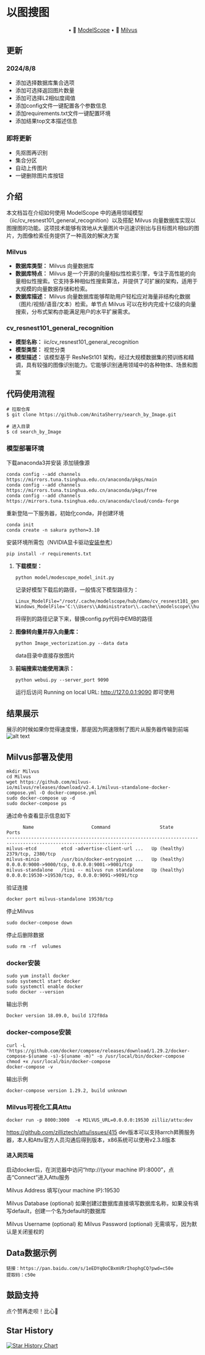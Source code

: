 # 以图搜图

<p align="center">
• 🤖 <a href="https://modelscope.cn/models/iic/cv_resnest101_general_recognition/summary" target="_blank">ModelScope</a> • 📃 <a href="https://milvus.io/" target="_blank">Milvus</a>  
</p>

## 更新
### 2024/8/8
- 添加选择数据库集合选项
- 添加可选择返回图片数量
- 添加可选择L2相似度阈值
- 添加config文件一键配置各个参数信息
- 添加requirements.txt文件一键配置环境
- 添加结果top文本描述信息
### 即将更新
- 先抠图再识别
- 集合分区
- 自动上传图片
- 一键删除图片库按钮

## 介绍

本文档旨在介绍如何使用 ModelScope 中的通用领域模型（iic/cv_resnest101_general_recognition）以及搭配 Milvus 向量数据库实现以图搜图的功能。这项技术能够有效地从大量图片中迅速识别出与目标图片相似的图片，为图像检索任务提供了一种高效的解决方案

### Milvus

- **数据库类型：** Milvus 向量数据库
- **数据库特点：** Milvus 是一个开源的向量相似性检索引擎，专注于高性能的向量相似性搜索。它支持多种相似性搜索算法，并提供了可扩展的架构，适用于大规模的向量数据存储和检索。
- **数据库描述：** Milvus 向量数据库能够帮助用户轻松应对海量非结构化数据（图片/视频/语音/文本）检索。单节点 Milvus 可以在秒内完成十亿级的向量搜索，分布式架构亦能满足用户的水平扩展需求。

### cv_resnest101_general_recognition

- **模型名称：** iic/cv_resnest101_general_recognition
- **模型类型：** 视觉分类
- **模型描述：** 该模型基于 ResNeSt101 架构，经过大规模数据集的预训练和精调，具有较强的图像识别能力。它能够识别通用领域中的各种物体、场景和图案

## 代码使用流程
```
# 拉取仓库
$ git clone https://github.com/AnitaSherry/search_by_Image.git

# 进入目录
$ cd search_by_Image
```
### 模型部署环境
下载anaconda3并安装
添加镜像源
```
conda config --add channels https://mirrors.tuna.tsinghua.edu.cn/anaconda/pkgs/main
conda config --add channels https://mirrors.tuna.tsinghua.edu.cn/anaconda/pkgs/free
conda config --add channels https://mirrors.tuna.tsinghua.edu.cn/anaconda/cloud/conda-forge
```
重新登陆一下服务器，初始化conda，并创建环境
```
conda init
conda create -n sakura python=3.10
```
安装环境所需包（NVIDIA显卡驱动[安装参考](https://blog.csdn.net/weixin_46398647/article/details/137666448?spm=1001.2014.3001.5502)）
```
pip install -r requirements.txt
```

1. **下载模型：** 

   ```
   python model/modescope_model_init.py
   ```

   记录好模型下载后的路径，一般情况下模型路径为：

   ```
   Linux_ModelFile="/root/.cache/modelscope/hub/damo/cv_resnest101_general_recognition/pytorch_model.pt"
   Windows_ModelFile='C:\\Users\\Administrator\\.cache\\modelscope\\hub\\damo\\cv_resnest101_general_recognition\\pytorch_model.pt'
   ```
   将得到的路径记录下来，替换config.py代码中EMB的路径

2. **图像转向量并存入向量库：** 

   ```
   python Image_vectorization.py --data data
   ```

   data目录中直接存放图片

3. **前端搜索功能使用演示：** 

   ```
   python webui.py --server_port 9090
   ```

   运行后访问 Running on local URL:  http://127.0.0.1:9090 即可使用

## 结果展示
   展示的时候如果你觉得速度慢，那是因为网速限制了图片从服务器传输到前端
![alt text](example_image/image_gradio.png)

## Milvus部署及使用

```
mkdir Milvus
cd Milvus
wget https://github.com/milvus-io/milvus/releases/download/v2.4.1/milvus-standalone-docker-compose.yml -O docker-compose.yml
sudo docker-compose up -d
sudo docker-compose ps
```

通过命令查看显示信息如下

```
      Name                     Command                  State                            Ports
--------------------------------------------------------------------------------------------------------------------
milvus-etcd         etcd -advertise-client-url ...   Up (healthy)   2379/tcp, 2380/tcp
milvus-minio        /usr/bin/docker-entrypoint ...   Up (healthy)   0.0.0.0:9000->9000/tcp, 0.0.0.0:9001->9001/tcp
milvus-standalone   /tini -- milvus run standalone   Up (healthy)   0.0.0.0:19530->19530/tcp, 0.0.0.0:9091->9091/tcp
```

验证连接

```
docker port milvus-standalone 19530/tcp
```

停止Milvus

```
sudo docker-compose down
```

停止后删除数据

```
sudo rm -rf  volumes
```

### docker安装

```
sudo yum install docker
sudo systemctl start docker
sudo systemctl enable docker
sudo docker --version
```

输出示例
```
Docker version 18.09.0, build 172f8da
```
### docker-compose安装

```
curl -L "https://github.com/docker/compose/releases/download/1.29.2/docker-compose-$(uname -s)-$(uname -m)" -o /usr/local/bin/docker-compose
chmod +x /usr/local/bin/docker-compose
docker-compose -v
```

输出示例

```
docker-compose version 1.29.2, build unknown
```

### Milvus可视化工具Attu

```
docker run -p 8000:3000  -e MILVUS_URL=0.0.0.0:19530 zilliz/attu:dev
```
https://github.com/zilliztech/attu/issues/415
dev版本可以支持arrch昇腾服务器，本人和Attu官方人员沟通后得到版本，x86系统可以使用v2.3.8版本

#### 进入网页端

启动docker后，在浏览器中访问“http://{your machine IP}:8000”，点击“Connect”进入Attu服务

Milvus Address 填写{your machine IP}:19530

Milvus Database (optional) 如果创建过数据库直接填写数据库名称，如果没有填写default，创建一个名为default的数据库

Milvus Username (optional) 和 Milvus Password (optional) 无需填写，因为默认是关闭鉴权的

## Data数据示例

```
链接：https://pan.baidu.com/s/1eEDYq0oCBxmVRrIhophgCQ?pwd=c50e 
提取码：c50e
```

## 鼓励支持
 点个赞再走呗！比心💞️

## Star History
[![Star History Chart](https://api.star-history.com/svg?repos=AnitaSherry/search_by_Image&type=Date)](https://star-history.com/#AnitaSherry/search_by_Image&Date)
